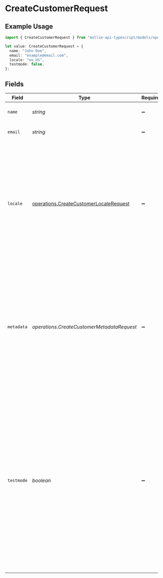 # CreateCustomerRequest

## Example Usage

```typescript
import { CreateCustomerRequest } from "mollie-api-typescript/models/operations";

let value: CreateCustomerRequest = {
  name: "John Doe",
  email: "example@email.com",
  locale: "en_US",
  testmode: false,
};
```

## Fields

| Field                                                                                                                                                                                                                                                                                                            | Type                                                                                                                                                                                                                                                                                                             | Required                                                                                                                                                                                                                                                                                                         | Description                                                                                                                                                                                                                                                                                                      | Example                                                                                                                                                                                                                                                                                                          |
| ---------------------------------------------------------------------------------------------------------------------------------------------------------------------------------------------------------------------------------------------------------------------------------------------------------------- | ---------------------------------------------------------------------------------------------------------------------------------------------------------------------------------------------------------------------------------------------------------------------------------------------------------------- | ---------------------------------------------------------------------------------------------------------------------------------------------------------------------------------------------------------------------------------------------------------------------------------------------------------------- | ---------------------------------------------------------------------------------------------------------------------------------------------------------------------------------------------------------------------------------------------------------------------------------------------------------------- | ---------------------------------------------------------------------------------------------------------------------------------------------------------------------------------------------------------------------------------------------------------------------------------------------------------------- |
| `name`                                                                                                                                                                                                                                                                                                           | *string*                                                                                                                                                                                                                                                                                                         | :heavy_minus_sign:                                                                                                                                                                                                                                                                                               | The full name of the customer.                                                                                                                                                                                                                                                                                   | John Doe                                                                                                                                                                                                                                                                                                         |
| `email`                                                                                                                                                                                                                                                                                                          | *string*                                                                                                                                                                                                                                                                                                         | :heavy_minus_sign:                                                                                                                                                                                                                                                                                               | The email address of the customer.                                                                                                                                                                                                                                                                               | example@email.com                                                                                                                                                                                                                                                                                                |
| `locale`                                                                                                                                                                                                                                                                                                         | [operations.CreateCustomerLocaleRequest](../../models/operations/createcustomerlocalerequest.md)                                                                                                                                                                                                                 | :heavy_minus_sign:                                                                                                                                                                                                                                                                                               | Preconfigure the language to be used in the hosted payment pages shown to the customer. Should only be provided if<br/>absolutely necessary. If not provided, the browser language will be used which is typically highly accurate.                                                                              | en_US                                                                                                                                                                                                                                                                                                            |
| `metadata`                                                                                                                                                                                                                                                                                                       | *operations.CreateCustomerMetadataRequest*                                                                                                                                                                                                                                                                       | :heavy_minus_sign:                                                                                                                                                                                                                                                                                               | Provide any data you like, for example a string or a JSON object. We will save the data alongside the entity. Whenever<br/>you fetch the entity with our API, we will also include the metadata. You can use up to approximately 1kB.                                                                            |                                                                                                                                                                                                                                                                                                                  |
| `testmode`                                                                                                                                                                                                                                                                                                       | *boolean*                                                                                                                                                                                                                                                                                                        | :heavy_minus_sign:                                                                                                                                                                                                                                                                                               | Whether to create the entity in test mode or live mode.<br/><br/>Most API credentials are specifically created for either live mode or test mode, in which case this parameter can be<br/>omitted. For organization-level credentials such as OAuth access tokens, you can enable test mode by setting<br/>`testmode` to `true`. | false                                                                                                                                                                                                                                                                                                            |